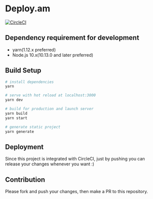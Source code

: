 # Deploy.am

[![CircleCI](https://img.shields.io/circleci/project/github/RedSparr0w/node-csgo-parser.svg)](https://circleci.com/gh/deploy-am/deploy.am)

## Dependency requirement for development
- yarn(1.12.x preferred)
- Node.js 10.x(10.13.0 and later preferred)

## Build Setup

``` bash
# install dependencies
yarn

# serve with hot reload at localhost:3000
yarn dev

# build for production and launch server
yarn build
yarn start

# generate static project
yarn generate
```

## Deployment

Since this project is integrated with CircleCI, just by pushing you can release your changes whenever you want :)

## Contribution

Please fork and push your changes, then make a PR to this repository.
